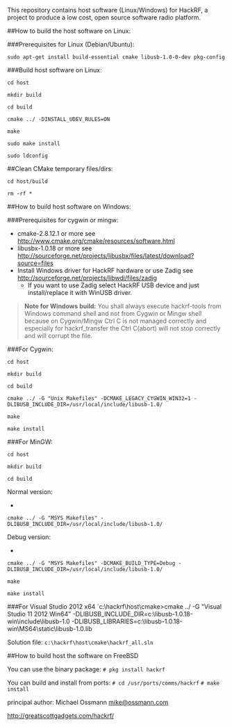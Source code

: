 This repository contains host software (Linux/Windows) for HackRF, a project to
produce a low cost, open source software radio platform.

##How to build the host software on Linux:

###Prerequisites for Linux (Debian/Ubuntu):

`sudo apt-get install build-essential cmake libusb-1.0-0-dev pkg-config`

###Build host software on Linux:

`cd host`

`mkdir build`

`cd build`

`cmake ../ -DINSTALL_UDEV_RULES=ON`

`make`

`sudo make install`

`sudo ldconfig`

##Clean CMake temporary files/dirs:

`cd host/build`

`rm -rf *`

##How to build host software on Windows:

###Prerequisites for cygwin or mingw:

* cmake-2.8.12.1 or more see http://www.cmake.org/cmake/resources/software.html
* libusbx-1.0.18 or more see http://sourceforge.net/projects/libusbx/files/latest/download?source=files
* Install Windows driver for HackRF hardware or use Zadig see http://sourceforge.net/projects/libwdi/files/zadig
  - If you want to use Zadig  select HackRF USB device and just install/replace it with WinUSB driver.

>**Note for Windows build:**
 You shall always execute hackrf-tools from Windows command shell and not from Cygwin or Mingw shell because on Cygwin/Mingw
 Ctrl C is not managed correctly and especially for hackrf_transfer the Ctrl C(abort) will not stop correctly and will corrupt the file.

###For Cygwin:

`cd host`

`mkdir build`

`cd build`

`cmake ../ -G "Unix Makefiles" -DCMAKE_LEGACY_CYGWIN_WIN32=1 -DLIBUSB_INCLUDE_DIR=/usr/local/include/libusb-1.0/`

`make`

`make install`


###For MinGW:

`cd host`

`mkdir build`

`cd build`

Normal version:

* 
`cmake ../ -G "MSYS Makefiles" -DLIBUSB_INCLUDE_DIR=/usr/local/include/libusb-1.0/`

Debug version:

* 
`cmake ../ -G "MSYS Makefiles" -DCMAKE_BUILD_TYPE=Debug -DLIBUSB_INCLUDE_DIR=/usr/local/include/libusb-1.0/`

`make`

`make install`

###For Visual Studio 2012 x64
`c:\hackrf\host\cmake>cmake ../ -G "Visual Studio 11 2012 Win64" -DLIBUSB_INCLUDE_DIR=c:\libusb-1.0.18-win\include\libusb-1.0 -DLIBUSB_LIBRARIES=c:\libusb-1.0.18-win\MS64\static\libusb-1.0.lib

Solution file: `c:\hackrf\host\cmake\hackrf_all.sln`

##How to build host the software on FreeBSD

You can use the binary package:
`# pkg install hackrf`

You can build and install from ports:
`# cd /usr/ports/comms/hackrf`
`# make install`


principal author: Michael Ossmann <mike@ossmann.com>

http://greatscottgadgets.com/hackrf/
